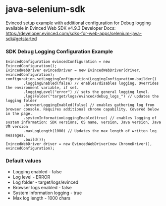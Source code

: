 # java-selenium-sdk

Evinced setup example with additional configuration for Debug logging available in Evinced Web SDK v4.9.3
Developer Docs: https://developer.evinced.com/sdks-for-web-apps/selenium-java-sdk#getstarted

### SDK Debug Logging Configuration Example
```
EvincedConfiguration evincedConfiguration = new EvincedConfiguration();
EvincedWebDriver evincedDriver = new EvincedWebDriver(driver, evincedConfiguration);
configuration.setLoggingConfiguration(LoggingConfiguration.builder()
        .loggingEnabled(false) // enables/disables logging. Overrides the environment variable, if set.
        .loggingLevel("error") // sets the general logging level.
        .logsFolder("target/logs/evinced/debug_logs_") // updates the logging folder
        .browserLoggingEnabled(false) // enables gathering log from browser console. Requires additional chrome capability. Covered below in the page.
        .systemInformationLoggingEnabled(true) // enables logging of system information: SDK versions, OS name, version, Java version, Java VM version
        .maxLogLength(1000) // Updates the max length of written log messages.
        .build()); 
EvincedWebDriver driver = new EvincedWebDriver(new ChromeDriver(), evincedConfiguration);
```
### Default values
* Logging enabled - false
* Log level - ERROR
* Log folder - target/logs/evinced
* Browser logs enabled - false
* System information logging - true 
* Max log length - 1000 chars
